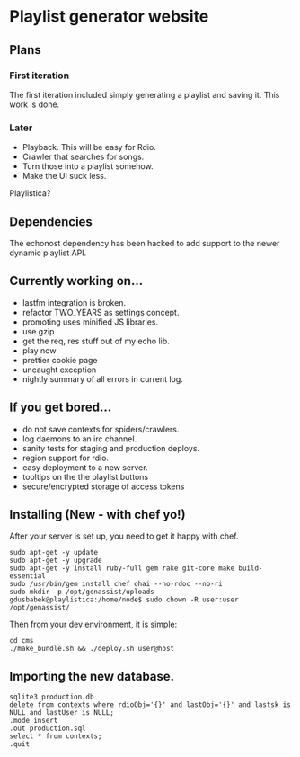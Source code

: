 # Playlist generator website

## Plans

### First iteration

The first iteration included simply generating a playlist and saving it.  This work is done.

### Later

* Playback. This will be easy for Rdio.
* Crawler that searches for songs. 
* Turn those into a playlist somehow.
* Make the UI suck less.

Playlistica?

## Dependencies

The echonost dependency has been hacked to add support to the newer dynamic playlist API.

## Currently working on...

* lastfm integration is broken.
* refactor TWO_YEARS as settings concept.
* promoting uses minified JS libraries.
* use gzip
* get the req, res stuff out of my echo lib.
* play now
* prettier cookie page
* uncaught exception
* nightly summary of all errors in current log.

## If you get bored...

* do not save contexts for spiders/crawlers.
* log daemons to an irc channel.
* sanity tests for staging and production deploys.
* region support for rdio.
* easy deployment to a new server.
* tooltips on the the playlist buttons
* secure/encrypted storage of access tokens

## Installing (New - with chef yo!)

After your server is set up, you need to get it happy with chef.
    
    sudo apt-get -y update
    sudo apt-get -y upgrade
    sudo apt-get -y install ruby-full gem rake git-core make build-essential
    sudo /usr/bin/gem install chef ohai --no-rdoc --no-ri
    sudo mkdir -p /opt/genassist/uploads
    gdusbabek@playlistica:/home/node$ sudo chown -R user:user /opt/genassist/

Then from your dev environment, it is simple:
    
    cd cms
    ./make_bundle.sh && ./deploy.sh user@host

## Importing the new database.

    sqlite3 production.db
    delete from contexts where rdioObj='{}' and lastObj='{}' and lastsk is NULL and lastUser is NULL;
    .mode insert
    .out production.sql
    select * from contexts;
    .quit
